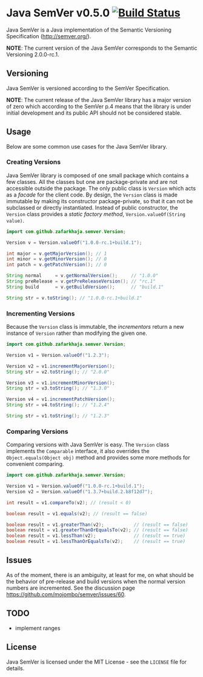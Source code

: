 Java SemVer v0.5.0 [![Build Status](https://travis-ci.org/zafarkhaja/java-semver.png)](https://travis-ci.org/zafarkhaja/java-semver)
==================
Java SemVer is a Java implementation of the Semantic Versioning Specification 
(http://semver.org/).

**NOTE**: The current version of the Java SemVer corresponds to the Semantic 
Versioning 2.0.0-rc.1.

Versioning
----------
Java SemVer is versioned according to the SemVer Specification.

**NOTE**: The current release of the Java SemVer library has a major version of 
zero which according to the SemVer p.4 means that the library is under initial 
development and its public API should not be considered stable.

Usage
-----
Below are some common use cases for the Java SemVer library.

### Creating Versions ###
Java SemVer library is composed of one small package which contains a few 
classes. All the classes but one are package-private and are not accessible 
outside the package. The only public class is `Version` which acts as a 
_facade_ for the client code. By design, the `Version` class is made immutable 
by making its constructor package-private, so that it can not be subclassed or 
directly instantiated. Instead of public constructor, the `Version` class 
provides a _static factory method_, `Version.valueOf(String value)`.

```java
import com.github.zafarkhaja.semver.Version;

Version v = Version.valueOf("1.0.0-rc.1+build.1");

int major = v.getMajorVersion(); // 1
int minor = v.getMinorVersion(); // 0
int patch = v.getPatchVersion(); // 0

String normal     = v.getNormalVersion();     // "1.0.0"
String preRelease = v.getPreReleaseVersion(); // "rc.1"
String build      = v.getBuildVersion();      // "build.1"

String str = v.toString(); // "1.0.0-rc.1+build.1"
```

### Incrementing Versions ###
Because the `Version` class is immutable, the _incrementors_ return a new 
instance of `Version` rather than modifying the given one.

```java
import com.github.zafarkhaja.semver.Version;

Version v1 = Version.valueOf("1.2.3");

Version v2 = v1.incrementMajorVersion();
String str = v2.toString(); // "2.0.0"

Version v3 = v1.incrementMinorVersion();
String str = v3.toString(); // "1.3.0"

Version v4 = v1.incrementPatchVersion();
String str = v4.toString(); // "1.2.4"

String str = v1.toString(); // "1.2.3"
```

### Comparing Versions ###
Comparing versions with Java SemVer is easy. The `Version` class implements the 
`Comparable` interface, it also overrides the `Object.equals(Object obj)` method 
and provides some more methods for convenient comparing.

```java
import com.github.zafarkhaja.semver.Version;

Version v1 = Version.valueOf("1.0.0-rc.1+build.1");
Version v2 = Version.valueOf("1.3.7+build.2.b8f12d7");

int result = v1.compareTo(v2); // (result < 0)

boolean result = v1.equals(v2); // (result == false)

boolean result = v1.greaterThan(v2);           // (result == false)
boolean result = v1.greaterThanOrEqualsTo(v2); // (result == false)
boolean result = v1.lessThan(v2);              // (result == true)
boolean result = v1.lessThanOrEqualsTo(v2);    // (result == true)
```

Issues
------
As of the moment, there is an ambiguity, at least for me, on what should be the 
behavior of pre-release and build versions when the normal version numbers are 
incremented. See the discussion page https://github.com/mojombo/semver/issues/60.

TODO
----
* implement ranges

License
-------
Java SemVer is licensed under the MIT License - see the `LICENSE` file for details.
